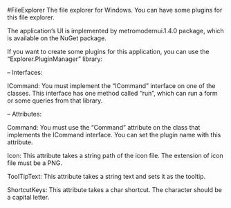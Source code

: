 #FileExplorer
The file explorer for Windows. You can have some plugins for this file explorer.

The application’s UI is implemented by metromodernui.1.4.0 package, which is available on the NuGet package.

If you want to create some plugins for this application, you can use the “Explorer.PluginManager” library:

– Interfaces:

  ICommand: You must implement the “ICommand” interface on one of the classes. This interface has one method called “run”, which can run a form or some queries from that library.

– Attributes:

  Command: You must use the “Command” attribute on the class that implements the ICommand interface. You can set the plugin name with this attribute.

  Icon: This attribute takes a string path of the icon file. The extension of icon file must be a PNG.

  ToolTipText: This attribute takes a string text and sets it as the tooltip.

  ShortcutKeys: This attribute takes a char shortcut. The character should be a capital letter.

